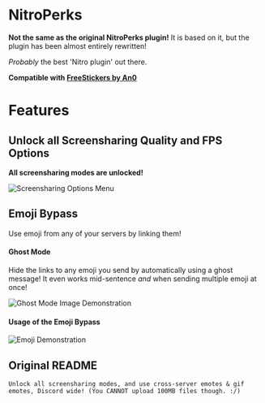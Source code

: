 # NitroPerks
**Not the same as the original NitroPerks plugin!** It is based on it, but the plugin has been almost entirely rewritten!

*Probably* the best 'Nitro plugin' out there.

**Compatible with [FreeStickers by An0](https://github.com/An00nymushun/DiscordFreeStickers)**

# Features

## Unlock all Screensharing Quality and FPS Options

**All screensharing modes are unlocked!**

![Screensharing Options Menu](https://user-images.githubusercontent.com/54255074/166120652-b7cc6a10-ea2e-4ad8-975f-6c8d4aabdc5e.png)

## Emoji Bypass

Use emoji from any of your servers by linking them!

#### Ghost Mode

Hide the links to any emoji you send by automatically using a ghost message! It even works mid-sentence *and* when sending multiple emoji at once!

![Ghost Mode Image Demonstration](https://user-images.githubusercontent.com/54255074/166120840-50bd98c7-48d0-4772-8d9b-17280e247a02.png)

#### Usage of the Emoji Bypass

![Emoji Demonstration](https://user-images.githubusercontent.com/54255074/166121643-58b06bc5-c0a5-4e45-a7e9-c135337b7ed0.gif)


## Original README
`Unlock all screensharing modes, and use cross-server emotes & gif emotes, Discord wide! (You CANNOT upload 100MB files though. :/)`

